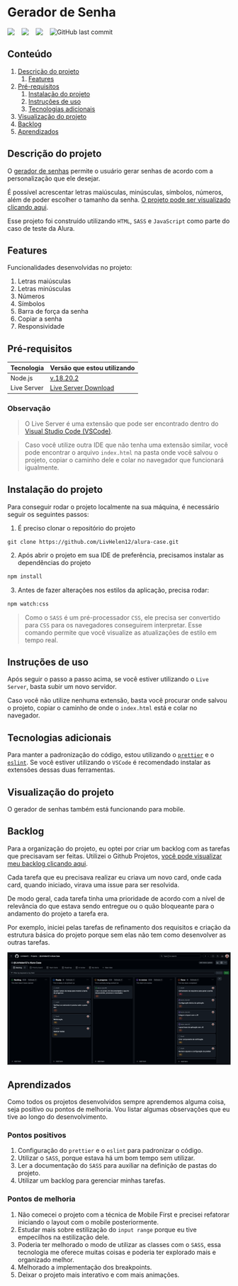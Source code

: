 # Gerador de Senha

<div style="display: flex; gap: 16px; align-items: center">
    <img src="https://img.shields.io/badge/html5-%23E34F26.svg?style=for-the-badge&logo=html5&logoColor=white"/>
    <img src="https://img.shields.io/badge/SASS-hotpink.svg?style=for-the-badge&logo=SASS&logoColor=white"/>
    <img src="https://img.shields.io/badge/javascript-%23323330.svg?style=for-the-badge&logo=javascript&logoColor=%23F7DF1E"/>
   <img alt="GitHub last commit" src="https://img.shields.io/github/last-commit/livhelen12/alura-case.svg">
</div>

## Conteúdo

1. [Descrição do projeto](#descrição-do-projeto)
   1. [Features](#features)
2. [Pré-requisitos](#pré-requisitos)
   1. [Instalação do projeto](#instalação-do-projeto)
   2. [Instruções de uso](#instruções-de-uso)
   3. [Tecnologias adicionais](#tecnologias-adicionais)
3. [Visualização do projeto](#visualização-do-projeto)
4. [Backlog](#backlog)
5. [Aprendizados](#aprendizados)

## Descrição do projeto

O [gerador de senhas](https://alura-case-tau.vercel.app/) permite o usuário gerar senhas de acordo com a personalização que ele desejar.

É possível acrescentar letras maiúsculas, minúsculas, símbolos, números, além de poder escolher o tamanho da senha. [O projeto pode ser visualizado clicando aqui](https://alura-case-tau.vercel.app/).

Esse projeto foi construído utilizando `HTML`, `SASS` e `JavaScript` como parte do caso de teste da Alura.

## Features
Funcionalidades desenvolvidas no projeto: 

1. Letras maiúsculas
2. Letras minúsculas
3. Números
4. Símbolos
5. Barra de força da senha
6. Copiar a senha
7. Responsividade


## Pré-requisitos

| Tecnologia  | Versão que estou utilizando                                                                       |
| ----------- | ------------------------------------------------------------------------------------------------- |
| Node.js     | [v.18.20.2](https://nodejs.org/en/download/package-manager)                                       |
| Live Server | [Live Server Download](https://marketplace.visualstudio.com/items?itemName=ritwickdey.LiveServer) |

### Observação

> O Live Server é uma extensão que pode ser encontrado dentro do [Visual Studio Code (VSCode)](https://code.visualstudio.com/).

> Caso você utilize outra IDE que não tenha uma extensão similar, você pode encontrar o arquivo `index.html` na pasta onde você salvou o projeto, copiar o caminho dele e colar no navegador que funcionará igualmente.

## Instalação do projeto

Para conseguir rodar o projeto localmente na sua máquina, é necessário seguir os seguintes passos:

1. É preciso clonar o repositório do projeto

```git
git clone https://github.com/LivHelen12/alura-case.git
```

2. Após abrir o projeto em sua IDE de preferência, precisamos instalar as dependências do projeto

```bash
npm install
```

3. Antes de fazer alterações nos estilos da aplicação, precisa rodar:

```bash
npm watch:css
```

> Como o `SASS` é um pré-processador `CSS`, ele precisa ser convertido para `CSS` para os navegadores conseguirem interpretar. Esse comando permite que você visualize as atualizações de estilo em tempo real.

## Instruções de uso

Após seguir o passo a passo acima, se você estiver utilizando o `Live Server`, basta subir um novo servidor.

Caso você não utilize nenhuma extensão, basta você procurar onde salvou o projeto, copiar o caminho de onde o `index.html` está e colar no navegador.

## Tecnologias adicionais

Para manter a padronização do código, estou utilizando o [`prettier`](https://marketplace.visualstudio.com/items?itemName=esbenp.prettier-vscode) e o [`eslint`](https://marketplace.visualstudio.com/items?itemName=dbaeumer.vscode-eslint).
Se você estiver utilizando o `VSCode` é recomendado instalar as extensões dessas duas ferramentas.

## Visualização do projeto
O gerador de senhas também está funcionando para mobile.

## Backlog

Para a organização do projeto, eu optei por criar um backlog com as tarefas que precisavam ser feitas. Utilizei o Github Projetos, [você pode visualizar meu backlog clicando aqui](https://github.com/users/LivHelen12/projects/1/views/1).

Cada tarefa que eu precisava realizar eu criava um novo card, onde cada card, quando iniciado, virava uma issue para ser resolvida.

De modo geral, cada tarefa tinha uma prioridade de acordo com a nível de relevância do que estava sendo entregue ou o quão bloqueante para o andamento do projeto a tarefa era.

Por exemplo, iniciei pelas tarefas de refinamento dos requisitos e criação da estrutura básica do projeto porque sem elas não tem como desenvolver as outras tarefas.

![Imagem do Backlog (Ainda em desenvolvimento)](./src/assets/screenshots/01.png)

## Aprendizados

Como todos os projetos desenvolvidos sempre aprendemos alguma coisa, seja positivo ou pontos de melhoria. Vou listar algumas observações que eu tive ao longo do desenvolvimento.

### Pontos positivos

1. Configuração do `prettier` e o `eslint` para padronizar o código.
2. Utilizar o `SASS`, porque estava há um bom tempo sem utilizar.
3. Ler a documentação do `SASS` para auxiliar na definição de pastas do projeto.
4. Utilizar um backlog para gerenciar minhas tarefas.

### Pontos de melhoria

1. Não comecei o projeto com a técnica de Mobile First e precisei refatorar iniciando o layout com o mobile posteriormente.
2. Estudar mais sobre estilização do `input range` porque eu tive empecilhos na estilização dele.
3. Poderia ter melhorado o modo de utilizar as classes com o `SASS`, essa tecnologia me oferece muitas coisas e poderia ter explorado mais e organizado melhor.
4. Melhorado a implementação dos breakpoints.
5. Deixar o projeto mais interativo e com mais animações.
